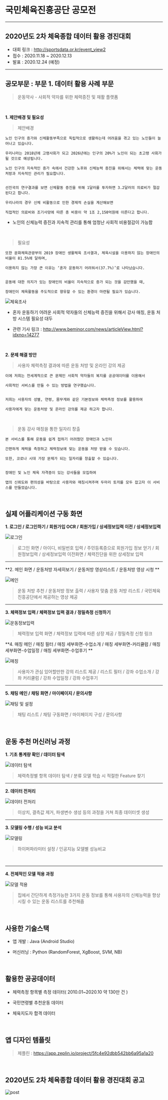 # 국민체육진흥공단 공모전

---

## 2020년도 2차 체육종합 데이터 활용 경진대회

- 대회 링크 : http://sportsdata.or.kr/event_view2
- 접수 : 2020.11.18 ~ 2020.12.13
- 발표 : 2020.12.24 (예정)

---

## 공모부문 : 부문 1. 데이터 활용 사례 부문

> 운동약사 - 사회적 약자를 위한 체력증진 및 재활 플랫폼

<br/>

**1. 제안배경 및 필요성**

> 제안배경

```
노인 인구의 증가와 신체활동부족으로 독립적으로 생활하는데 어려움을 겪고 있는 노인들이 늘어나고 있습니다.

우리나라는 2018년에 고령사회가 되고 2026년에는 인구의 20%가 노인이 되는 초고령 사회가 될 것으로 예상됩니다.

노인 인구의 지속적인 증가 속에서 건강한 노후와 신체능력 증진을 위해서는 체력에 맞는 운동 처방과 지속적인 관리가 필요합니다.


선진국의 연구결과를 보면 신체활동 증진을 위해 1달러를 투자하면 3.2달러의 의료비가 절감된다고 합니다.

우리나라의 경우 신체 비활동으로 인한 경제적 손실을 계산해보면

직접적인 의료비와 조기사망에 따른 총 비용이 약 1조 2,150억원에 이른다고 합니다.
```

- 노인의 신체능력 증진과 지속적 관리를 통해 엄청난 사회적 비용절감이 가능함

<br/>

> 필요성

```
또한 문화체육관광부의 2019 장애인 생활체육 조사결과, 체육시설을 이용하지 않는 장애인의 비율이 81.5%에 달하며,

이용하지 않는 가장 큰 이유는 ‘혼자 운동하기 어려워서(37.7%)’로 나타났습니다.


운동에 대한 의지가 있는 장애인의 비율이 지속적으로 증가 되는 것을 감안했을 때,

장애인이 체육활동을 주도적으로 향유할 수 있는 환경이 마련될 필요가 있습니다.
```

![체육조사](https://user-images.githubusercontent.com/36183001/102854742-80038780-4466-11eb-903d-a9b9b9e3f70c.PNG)


- 혼자 운동하기 어려운 사회적 약자들의 신체능력 증진을 위해서 강사 매칭, 운동 처방 시스템 필요성 대두


- 관련 기사 링크 : http://www.beminor.com/news/articleView.html?idxno=14277

<br/>

**2. 문제 해결 방안**


> 사용자 체력측정 결과에 따른 운동 처방 및 온라인 강의 제공

```
이에 저희는 전세계적으로 큰 문제인 사회적 약자들의 복지를 공공데이터를 이용해서

사회적인 서비스를 만들 수 있는 방법을 연구했습니다.


저희는 사용자의 성별, 연령, 몸무게와 같은 기본정보와 체력측정 정보를 활용하여

사용자에게 맞는 운동처방 및 온라인 강의를 제공 하고자 합니다.
```

<br/>

> 운동 강사 매칭을 통한 일자리 창출

```
본 서비스를 통해 운동을 쉽게 접하기 어려웠던 장애인과 노인이

간편하게 체력을 측정하고 체력정보에 맞는 운동을 처방 받을 수 있습니다.

또한, 코로나 시대 가장 문제가 되는 일자리를 창출할 수 있습니다.


장애인 및 노인 체육 자격증이 있는 강사들을 모집하여

앱의 신뢰도와 편의성을 바탕으로 사용자와 매칭시켜주며 두마리 토끼를 모두 잡고자 이 서비스를 만들었습니다.
```

<br/>

## 실제 어플리케이션 구동 화면

**1. 로그인 / 로그인하기 / 회원가입 OCR / 회원가입 / 상세정보입력 이전 / 상세정보입력**

![로그인](https://user-images.githubusercontent.com/36183001/102857811-72e99700-446c-11eb-8c16-c79187120fe6.png)

> 로그인 화면 / 아이디, 비밀번호 입력 / 주민등록증으로 회원가입 정보 얻기 / 회원정보입력 / 상세정보입력 이전화면 / 체력진단을 위한 상세정보 입력

---

**2. 메인 화면 / 운동처방 자세히보기 / 운동처방 영상리스트 / 운동처방 영상 시청 **

![메인](https://user-images.githubusercontent.com/36183001/102857812-72e99700-446c-11eb-8fc4-77015d5bb9ef.png)

> 운동 처방 추천 / 운동처방 정보 출력 / 사용자 맞춤 운동 처방 리스트 / 국민체육진흥공단에서 제공하는 영상 제공

---

**3. 체력정보 입력 / 체력정보 입력 결과 / 정밀측정 신청하기**

![운동정보입력](https://user-images.githubusercontent.com/36183001/102857805-70873d00-446c-11eb-97de-74508a1a5340.png)

> 체력정보 입력 화면 / 체력정보 입력에 따른 상장 제공 / 정밀측정 신청 링크

**4. 매칭 메인 / 매칭 필터 / 매칭 세부화면-수업소개 / 매칭 세부화면-커리큘럼 / 매칭 세부화면-수업일정 / 매칭 세부화면-수업후기 **

![매칭](https://user-images.githubusercontent.com/36183001/102857807-72510080-446c-11eb-911f-3e9c5f4f8aab.png)

> 사용자가 관심 있어할만한 강의 리스트 제공 / 리스트 필터 / 강좌 수업소개 / 강좌 커리큘럼 / 강좌 수업일정 / 강좌 수업후기

---

**5. 채팅 메인 / 채팅 화면 / 마이페이지 / 문의사항**

![채팅 및 설정](https://user-images.githubusercontent.com/36183001/102857810-72510080-446c-11eb-914b-c865390449d0.png)

> 채팅 리스트 / 채팅 구동화면 / 마이페이지 구성 / 문의사항 

<br/>


## 운동 추천 머신러닝 과정

**1. 기초 통계량 확인 / 데이터 탐색**

![데이터 탐색](https://user-images.githubusercontent.com/36183001/102855876-cfe34e00-4468-11eb-8166-72f77caa4cce.png)

> 체력측정별 항목 데이터 탐색 / 분류 모델 학습 시 적절한 Feature 찾기

---

**2. 데이터 전처리**

![데이터 전처리](https://user-images.githubusercontent.com/36183001/102855878-d1147b00-4468-11eb-9cc7-7e9b192ba191.png)

> 이상치, 결측값 제거, 파생변수 생성 등의 과정을 거쳐 최종 데이터셋 생성


---

**3. 모델링 수행 / 성능 비교 분석**

![모델링](https://user-images.githubusercontent.com/36183001/102855879-d1ad1180-4468-11eb-8fca-b27789008283.png)

> 하이퍼파라미터 설정 / 인공지능 모델별 성능비교

<br/>

---

**4. 전체적인 모델 적용 과정**

![모델 적용](https://user-images.githubusercontent.com/36183001/102855685-724f0180-4468-11eb-97e1-faa5e1a0bd3e.PNG)

> 집에서 간단하게 측정가능한 3가지 운동 정보를 통해 사용자의 신체능력을 향상시킬 수 있는 운동 리스트를 추천해줌

<br/>


## 사용한 기술스택

- 앱 개발 : Java (Android Studio)

- 머신러닝 : Python (RandomForest, XgBoost, SVM, NB)

<br/>


## 활용한 공공데이터

- 체력측정 항목별 측정 데이터( 2010.01~2020.10 약 130만 건 )

- 국민연령별 추천운동 데이터

- 체육지도자 합격 데이터

<br/>


## 앱 디자인 템플릿

> 제플린 : https://app.zeplin.io/project/5fc4e92dbb542bb6a95a1a20

<br/>


## 2020년도 2차 체육종합 데이터 활용 경진대회 공고

![post](https://user-images.githubusercontent.com/48685242/102717123-96ed9100-4323-11eb-9093-205fc63de525.jpg)



